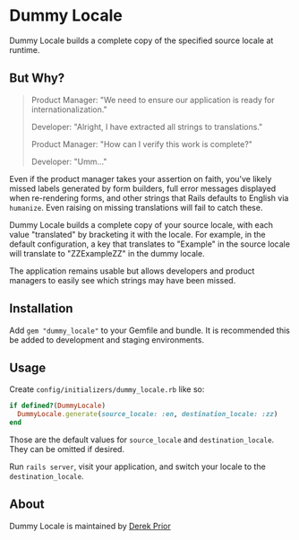 # Dummy Locale

Dummy Locale builds a complete copy of the specified source locale at runtime.

## But Why?

> Product Manager: "We need to ensure our application is ready for
> internationalization."
>
> Developer: "Alright, I have extracted all strings to translations."
>
> Product Manager: "How can I verify this work is complete?"
>
> Developer: "Umm..."

Even if the product manager takes your assertion on faith, you've likely missed
labels generated by form builders, full error messages displayed when
re-rendering forms, and other strings that Rails defaults to English via
`humanize`. Even raising on missing translations will fail to catch these.

Dummy Locale builds a complete copy of your source locale, with each value
"translated" by bracketing it with the locale. For example, in the default
configuration, a key that translates to "Example" in the source locale will
translate to "ZZExampleZZ" in the dummy locale.

The application remains usable but allows developers and product managers to
easily see which strings may have been missed.

## Installation

Add `gem "dummy_locale"` to your Gemfile and bundle. It is recommended this be
added to development and staging environments.

## Usage

Create `config/initializers/dummy_locale.rb` like so:

```ruby
if defined?(DummyLocale)
  DummyLocale.generate(source_locale: :en, destination_locale: :zz)
end
```

Those are the default values for `source_locale` and `destination_locale`. They
can be omitted if desired.

Run `rails server`, visit your application, and switch your locale to the
`destination_locale`.

## About

Dummy Locale is maintained by [Derek Prior](http://prioritized.net)

